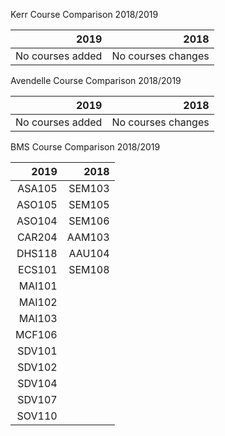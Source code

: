 
Kerr Course Comparison 2018/2019

|2019|2018|
|------------------:|---------------------:|
| No courses added|No courses changes|


Avendelle Course Comparison 2018/2019

|2019|2018|
|------------------:|---------------------:|
| No courses added|No courses changes|

BMS Course Comparison 2018/2019

|2019|2018|
|------------------:|---------------------:|
| ASA105|SEM103|
| ASO105|SEM105|
| ASO104|SEM106|
| CAR204|AAM103|
| DHS118|AAU104|
| ECS101|SEM108|
| MAI101||
| MAI102||
| MAI103||
| MCF106||
| SDV101||
| SDV102||
| SDV104||
| SDV107||
| SOV110||




<!--stackedit_data:
eyJoaXN0b3J5IjpbLTEyMjM0MzUxNzgsNTE0MTQ0ODc1LDI2OD
E4OTU3MSwtMTAwNzg3MTA2LC01NDQ5MDQwMDZdfQ==
-->